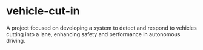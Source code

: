 # vehicle-cut-in
 A project focused on developing a system to detect and respond to vehicles cutting into a lane, enhancing safety and performance in autonomous driving.
